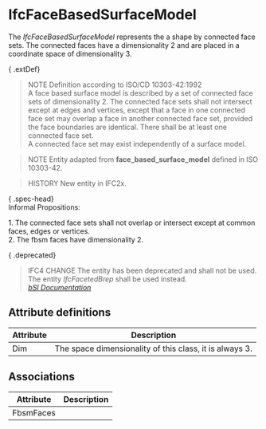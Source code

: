 IfcFaceBasedSurfaceModel
========================
The _IfcFaceBasedSurfaceModel_ represents the a shape by connected face sets.
The connected faces have a dimensionality 2 and are placed in a coordinate
space of dimensionality 3.  
  
{ .extDef}  
> NOTE  Definition according to ISO/CD 10303-42:1992  
> A face based surface model is described by a set of connected face sets of
> dimensionality 2. The connected face sets shall not intersect except at
> edges and vertices, except that a face in one connected face set may overlap
> a face in another connected face set, provided the face boundaries are
> identical. There shall be at least one connected face set.  
> A connected face set may exist independently of a surface model.  
  
> NOTE  Entity adapted from **face_based_surface_model** defined in ISO
> 10303-42.  
  
> HISTORY  New entity in IFC2x.  
  
{ .spec-head}  
Informal Propositions:  
  
1\. The connected face sets shall not overlap or intersect except at common
faces, edges or vertices.  
2\. The fbsm faces have dimensionality 2.  
  
{ .deprecated}  
> IFC4 CHANGE  The entity has been deprecated and shall not be used. The
> entity _IfcFacetedBrep_ shall be used instead.  
[ _bSI
Documentation_](https://standards.buildingsmart.org/IFC/DEV/IFC4_2/FINAL/HTML/schema/ifcgeometricmodelresource/lexical/ifcfacebasedsurfacemodel.htm)


Attribute definitions
---------------------
| Attribute   | Description                                             |
|-------------|---------------------------------------------------------|
| Dim         | The space dimensionality of this class, it is always 3. |

Associations
------------
| Attribute   | Description   |
|-------------|---------------|
| FbsmFaces   |               |

